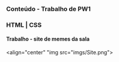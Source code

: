 ### Conteúdo - Trabalho de PW1
	
### HTML | CSS

#### Trabalho - site de memes da sala

<align="center" "img src="imgs/Site.png">
